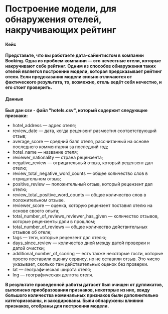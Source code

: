 # Построение модели, для обнаружения отелей, накручивающих рейтинг
#### Кейс
**Представьте, что вы работаете дата-сайентистом в компании Booking. Одна из проблем компании — это нечестные отели, которые накручивают себе рейтинг. 
Одним из способов обнаружения таких отелей является построение модели, которая предсказывает рейтинг отеля. 
Если предсказания модели сильно отличаются от фактического результата, то, возможно, отель ведёт себя нечестно, и его стоит проверить.**

#### Данные

**Был дан csv - файл "hotels.csv", который содержит следующие признаки:**
* hotel_address — адрес отеля;
* review_date — дата, когда рецензент разместил соответствующий отзыв;
* average_score — средний балл отеля, рассчитанный на основе последнего комментария за последний год;
* hotel_name — название отеля;
* reviewer_nationality — страна рецензента;
* negative_review — отрицательный отзыв, который рецензент дал отелю;
* review_total_negative_word_counts — общее количество слов в отрицательном отзыв;
* positive_review — положительный отзыв, который рецензент дал отелю;
* review_total_positive_word_counts — общее количество слов в положительном отзыве.
* reviewer_score — оценка, которую рецензент поставил отелю на основе своего опыта;
* total_number_of_reviews_reviewer_has_given — количество отзывов, которые рецензенты дали в прошлом;
* total_number_of_reviews — общее количество действительных отзывов об отеле;
* tags — теги, которые рецензент дал отелю;
* days_since_review — количество дней между датой проверки и датой очистки;
* additional_number_of_scoring — есть также некоторые гости, которые просто поставили оценку сервису, но не оставили отзыв. Это число указывает, сколько там действительных оценок без проверки.
* lat — географическая широта отеля;
* lng — географическая долгота отеля.

**В результате проведенной работы датасет был очищен от дупликатов, выполнено приобразования признаков, некоторые из них, ввиду большого количества номинальных признаков
были дополнительно категоризованы, и закодированы. Были обнаружены влияния признаков, отобраны для построения модели.**
